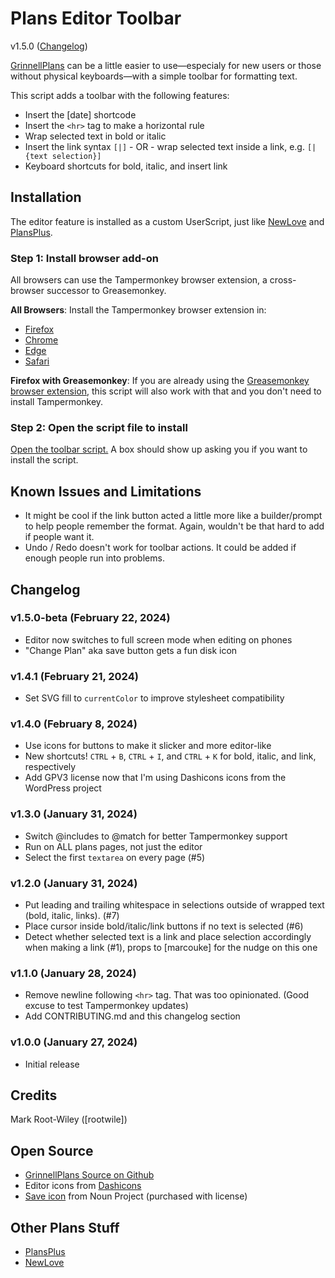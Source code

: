 # Plans Editor Toolbar

v1.5.0 ([Changelog](#changelog))

[GrinnellPlans](https://grinnellplans.com) can be a little easier to use—especialy for new users or those without physical keyboards—with a simple toolbar for formatting text.

This script adds a toolbar with the following features:

- Insert the [date] shortcode
- Insert the `<hr>` tag to make a horizontal rule
- Wrap selected text in bold or italic
- Insert the link syntax `[|]` - OR - wrap selected text inside a link, e.g. `[|{text selection}]`
- Keyboard shortcuts for bold, italic, and insert link

## Installation

The editor feature is installed as a custom UserScript, just like [NewLove](https://github.com/grinnellplans/Newlove) and [PlansPlus](https://github.com/niqjohnson/PlansPlus).

### Step 1: Install browser add-on

All browsers can use the Tampermonkey browser extension, a cross-browser successor to Greasemonkey.

**All Browsers**: Install the Tampermonkey browser extension in:

- [Firefox](https://addons.mozilla.org/en-US/firefox/addon/tampermonkey/)
- [Chrome](https://chromewebstore.google.com/detail/tampermonkey/dhdgffkkebhmkfjojejmpbldmpobfkfo)
- [Edge](https://microsoftedge.microsoft.com/addons/detail/tampermonkey/iikmkjmpaadaobahmlepeloendndfphd)
- [Safari](https://apps.apple.com/us/app/tampermonkey/id1482490089)

**Firefox with Greasemonkey**: If you are already using the [Greasemonkey browser extension](https://addons.mozilla.org/en-US/firefox/addon/greasemonkey/), this script will also work with that and you don't need to install Tampermonkey.

### Step 2: Open the script file to install

[Open the toolbar script.](https://github.com/mrwweb/plans-editor-toolbar/raw/main/plans-editor-toolbar.user.js) A box should show up asking you if you want to install the script.

## Known Issues and Limitations

- It might be cool if the link button acted a little more like a builder/prompt to help people remember the format. Again, wouldn't be that hard to add if people want it.
- Undo / Redo doesn't work for toolbar actions. It could be added if enough people run into problems.

## Changelog

### v1.5.0-beta (February 22, 2024)

- Editor now switches to full screen mode when editing on phones
- "Change Plan" aka save button gets a fun disk icon

### v1.4.1 (February 21, 2024)

- Set SVG fill to `currentColor` to improve stylesheet compatibility

### v1.4.0 (February 8, 2024)

- Use icons for buttons to make it slicker and more editor-like
- New shortcuts! `CTRL` + `B`, `CTRL` + `I`, and `CTRL` + `K` for bold, italic, and link, respectively
- Add GPV3 license now that I'm using Dashicons icons from the WordPress project

### v1.3.0 (January 31, 2024)

- Switch @includes to @match for better Tampermonkey support
- Run on ALL plans pages, not just the editor
- Select the first `textarea` on every page (#5)

### v1.2.0 (January 31, 2024)

- Put leading and trailing whitespace in selections outside of wrapped text (bold, italic, links). (#7)
- Place cursor inside bold/italic/link buttons if no text is selected (#6)
- Detect whether selected text is a link and place selection accordingly when making a link (#1), props to [marcouke] for the nudge on this one

### v1.1.0 (January 28, 2024)

- Remove newline following `<hr>` tag. That was too opinionated. (Good excuse to test Tampermonkey updates)
- Add CONTRIBUTING.md and this changelog section

### v1.0.0 (January 27, 2024)

- Initial release

## Credits

Mark Root-Wiley ([rootwile])

## Open Source

- [GrinnellPlans Source on Github](https://github.com/grinnellplans/)
- Editor icons from [Dashicons](https://github.com/WordPress/dashicons/)
- [Save icon](https://thenounproject.com/icon/save-1050704/) from Noun Project (purchased with license)

## Other Plans Stuff

- [PlansPlus](https://github.com/niqjohnson/PlansPlus)
- [NewLove](https://github.com/grinnellplans/Newlove)
